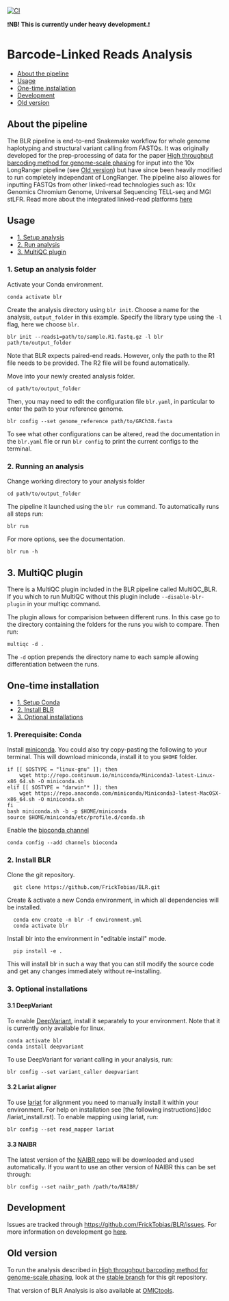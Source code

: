 [![CI](https://github.com/NBISweden/BLR/workflows/CI/badge.svg?branch=master)](https://github.com/NBISweden/BLR/actions?query=branch%3Amaster)

:exclamation:**NB! This is currently under heavy development.**:exclamation:

# Barcode-Linked Reads Analysis

- [About the pipeline](#About-the-pipeline)
- [Usage](#Usage)
- [One-time installation](#One-time-installation)
- [Development](#development)
- [Old version](#Old-version)

## About the pipeline

The BLR pipeline is end-to-end Snakemake workflow for whole genome haplotyping
 and structural variant calling from FASTQs. It was originally developed for the
prep-processing of data for the paper 
[High throughput barcoding method for genome-scale phasing](https://www.nature.com/articles/s41598-019-54446-x) 
for input into the 10x LongRanger pipeline (see [Old version](#Old-version
)) but have since been
 heavily
modified to run completely independant of LongRanger. The pipeline also
allowes for inputting FASTQs from other linked-read technologies such as: 
10x Genomics Chromium Genome, Universal Sequencing TELL-seq and MGI
stLFR. Read more about the integrated linked-read platforms 
[here](doc/platforms.rst)

## Usage

- [1. Setup analysis](#1-setup-an-analysis-folder)
- [2. Run analysis](#2-running-an-analysis)
- [3. MultiQC plugin](#3-multiqc-plugin)

### 1. Setup an analysis folder

Activate your Conda environment.

    conda activate blr

Create the analysis directory using `blr init`. Choose a name for the
 analysis, `output_folder` in this example. Specify the library type using
  the `-l` flag, here we choose `blr`.

    blr init --reads1=path/to/sample.R1.fastq.gz -l blr path/to/output_folder

Note that BLR expects paired-end reads. However, only the path to the R1 file
needs to be provided. The R2 file will be found automatically.

Move into your newly created analysis folder.

    cd path/to/output_folder

Then, you may need to edit the configuration file `blr.yaml`, in
particular to enter the path to your reference genome. 

    blr config --set genome_reference path/to/GRCh38.fasta

To see what other configurations can be altered, read the documentation in the `blr.yaml` file or run `blr config` to print the current configs to the terminal.

### 2. Running an analysis

Change working directory to your analysis folder

    cd path/to/output_folder

The pipeline it launched using the `blr run` command. To automatically runs all steps run: 

    blr run

For more options, see the documentation.

    blr run -h

## 3. MultiQC plugin

There is a MultiQC plugin included in the BLR pipeline called 
MultiQC_BLR. If you which to run MultiQC without this plugin include 
`--disable-blr-plugin` in your multiqc command. 

The plugin allows for comparision between different runs. In this case go to 
the directory containing the folders for the runs you wish to compare. Then run:

    multiqc -d .
    
The `-d` option prepends the directory name to each sample allowing differentiation 
between the runs. 

## One-time installation

- [1. Setup Conda](#1-prerequisite-conda)
- [2. Install BLR](#2-install-blr)
- [3. Optional installations](#3-optional-installations)

### 1. Prerequisite: Conda

Install [miniconda](https://docs.conda.io/en/latest/miniconda.html). You could 
also try copy-pasting the following to your terminal. This will download 
miniconda, install it to you `$HOME` folder.

    if [[ $OSTYPE = "linux-gnu" ]]; then 
        wget http://repo.continuum.io/miniconda/Miniconda3-latest-Linux-x86_64.sh -O miniconda.sh
    elif [[ $OSTYPE = "darwin"* ]]; then 
        wget https://repo.anaconda.com/miniconda/Miniconda3-latest-MacOSX-x86_64.sh -O miniconda.sh
    fi
    bash miniconda.sh -b -p $HOME/miniconda
    source $HOME/miniconda/etc/profile.d/conda.sh

Enable the [bioconda channel](http://bioconda.github.io/)

    conda config --add channels bioconda

### 2. Install BLR

Clone the git repository.

      git clone https://github.com/FrickTobias/BLR.git

Create & activate a new Conda environment, in which all dependencies will be 
installed.

      conda env create -n blr -f environment.yml
      conda activate blr

Install blr into the environment in "editable install" mode.

      pip install -e .

This will install blr in such a way that you can still modify the source code
and get any changes immediately without re-installing.

### 3. Optional installations

#### 3.1 DeepVariant

To enable [DeepVariant](https://github.com/google/deepvariant), install it
 separately to your environment. Note that it is currently only available for
  linux. 

    conda activate blr
    conda install deepvariant

To use DeepVariant for variant calling in your analysis, run:
   
    blr config --set variant_caller deepvariant    

#### 3.2 Lariat aligner

To use [lariat](https://github.com/10XGenomics/lariat) for alignment you need to manually install it within your 
environment. For help on installation see [the following instructions](doc
/lariat_install.rst). To enable mapping using lariat, run:

    blr config --set read_mapper lariat

#### 3.3 NAIBR

The latest version of the [NAIBR repo](https://github.com/raphael-group/NAIBR
) will be downloaded and used automatically. If you want to use an other
 version of NAIBR this can be set through:
 
    blr config --set naibr_path /path/to/NAIBR/

## Development

Issues are tracked through https://github.com/FrickTobias/BLR/issues. For
 more information on development go [here](doc/develop.rst).

## Old version

To run the analysis described in [High throughput barcoding method for genome-scale phasing](https://www.nature.com/articles/s41598-019-54446-x),
look at the [stable branch](https://github.com/FrickTobias/BLR/tree/stable) for this git repository.

That version of BLR Analysis is also available at [OMICtools](https://omictools.com/blr-tool).
